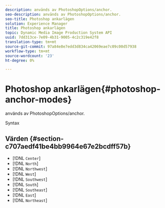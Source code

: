 ```yaml
---
description: används av PhotoshopOptions/anchor.
seo-description: används av PhotoshopOptions/anchor.
seo-title: Photoshop ankarlägen
solution: Experience Manager
title: Photoshop ankarlägen
topic: Dynamic Media Image Production System API
uuid: 7dd313ce-7e09-4b31-9005-4c2c319e42f8
translation-type: tm+mt
source-git-commit: 97a84e8e7edd3d834ca42069eae7c09c00d57938
workflow-type: tm+mt
source-wordcount: '23'
ht-degree: 0%

---
```



# Photoshop ankarlägen{#photoshop-anchor-modes}

används av PhotoshopOptions/anchor.

Syntax

## Värden {#section-c707aedf41be4bb9964e67e2bcdff57b}

* [!DNL `Center`]
* [!DNL `North`]
* [!DNL `Northwest`]
* [!DNL `West`]
* [!DNL `Southwest`]
* [!DNL `South`]
* [!DNL `Southeast`]
* [!DNL `East`]
* [!DNL `Northeast`]

